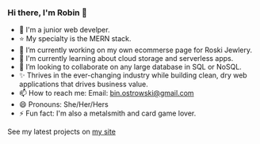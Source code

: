 ### Hi there, I'm Robin 👋

- 🖖 I'm a junior web develper.
- ⭐ My specialty is the MERN stack.
- 🔭 I’m currently working on my own ecommerse page for Roski Jewlery. 
- 🌱 I'm currently learning about cloud storage and serverless apps.
- 👯 I’m looking to collaborate on any large database in SQL or NoSQL. 
- ✨ Thrives in the ever-changing industry while building clean, dry web applications that drives business value.
- 📫 How to reach me: Email: bin.ostrowski@gmail.com
- 😄 Pronouns: She/Her/Hers
- ⚡ Fun fact: I'm also a metalsmith and card game lover. 

See my latest projects on [my site](https://bin-ostrowski.github.io/portfolio-2022/)
